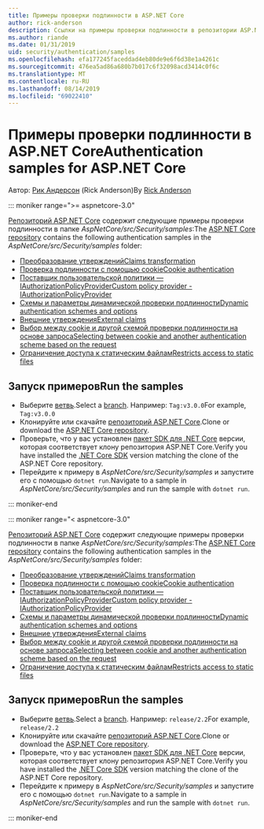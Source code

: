 ```yaml
---
title: Примеры проверки подлинности в ASP.NET Core
author: rick-anderson
description: Ссылки на примеры проверки подлинности в репозитории ASP.NET Core.
ms.author: riande
ms.date: 01/31/2019
uid: security/authentication/samples
ms.openlocfilehash: efa177245faceddad4eb80de9e6f6d38e1a4261c
ms.sourcegitcommit: 476ea5ad86a680b7b017c6f32098acd3414c0f6c
ms.translationtype: MT
ms.contentlocale: ru-RU
ms.lasthandoff: 08/14/2019
ms.locfileid: "69022410"
---
```

# <a name="authentication-samples-for-aspnet-core"></a><span data-ttu-id="083b3-103">Примеры проверки подлинности в ASP.NET Core</span><span class="sxs-lookup"><span data-stu-id="083b3-103">Authentication samples for ASP.NET Core</span></span>

<span data-ttu-id="083b3-104">Автор: [Рик Андерсон](https://twitter.com/RickAndMSFT) (Rick Anderson)</span><span class="sxs-lookup"><span data-stu-id="083b3-104">By [Rick Anderson](https://twitter.com/RickAndMSFT)</span></span>

::: moniker range=">= aspnetcore-3.0"

<span data-ttu-id="083b3-105">[Репозиторий ASP.NET Core](https://github.com/aspnet/AspNetCore) содержит следующие примеры проверки подлинности в папке *AspNetCore/src/Security/samples*:</span><span class="sxs-lookup"><span data-stu-id="083b3-105">The [ASP.NET Core repository](https://github.com/aspnet/AspNetCore) contains the following authentication samples in the *AspNetCore/src/Security/samples* folder:</span></span>

* [<span data-ttu-id="083b3-106">Преобразование утверждений</span><span class="sxs-lookup"><span data-stu-id="083b3-106">Claims transformation</span></span>](https://github.com/aspnet/AspNetCore/tree/release/2.2/src/Security/samples/ClaimsTransformation)
* [<span data-ttu-id="083b3-107">Проверка подлинности с помощью cookie</span><span class="sxs-lookup"><span data-stu-id="083b3-107">Cookie authentication</span></span>](https://github.com/aspnet/AspNetCore/tree/release/2.2/src/Security/samples/Cookies)
* [<span data-ttu-id="083b3-108">Поставщик пользовательской политики — IAuthorizationPolicyProvider</span><span class="sxs-lookup"><span data-stu-id="083b3-108">Custom policy provider - IAuthorizationPolicyProvider</span></span>](https://github.com/aspnet/AspNetCore/tree/release/2.2/src/Security/samples/CustomPolicyProvider)
* [<span data-ttu-id="083b3-109">Схемы и параметры динамической проверки подлинности</span><span class="sxs-lookup"><span data-stu-id="083b3-109">Dynamic authentication schemes and options</span></span>](https://github.com/aspnet/AspNetCore/tree/release/2.2/src/Security/samples/DynamicSchemes)
* [<span data-ttu-id="083b3-110">Внешние утверждения</span><span class="sxs-lookup"><span data-stu-id="083b3-110">External claims</span></span>](https://github.com/aspnet/AspNetCore/tree/release/2.2/src/Security/samples/Identity.ExternalClaims)
* [<span data-ttu-id="083b3-111">Выбор между cookie и другой схемой проверки подлинности на основе запроса</span><span class="sxs-lookup"><span data-stu-id="083b3-111">Selecting between cookie and another authentication scheme based on the request</span></span>](https://github.com/aspnet/AspNetCore/tree/release/2.2/src/Security/samples/PathSchemeSelection)
* [<span data-ttu-id="083b3-112">Ограничение доступа к статическим файлам</span><span class="sxs-lookup"><span data-stu-id="083b3-112">Restricts access to static files</span></span>](https://github.com/aspnet/AspNetCore/tree/release/2.2/src/Security/samples/StaticFilesAuth)

## <a name="run-the-samples"></a><span data-ttu-id="083b3-113">Запуск примеров</span><span class="sxs-lookup"><span data-stu-id="083b3-113">Run the samples</span></span>

* <span data-ttu-id="083b3-114">Выберите [ветвь](https://github.com/aspnet/AspNetCore).</span><span class="sxs-lookup"><span data-stu-id="083b3-114">Select a [branch](https://github.com/aspnet/AspNetCore).</span></span> <span data-ttu-id="083b3-115">Например: `Tag:v3.0.0`</span><span class="sxs-lookup"><span data-stu-id="083b3-115">For example, `Tag:v3.0.0`</span></span>
* <span data-ttu-id="083b3-116">Клонируйте или скачайте [репозиторий ASP.NET Core](https://github.com/aspnet/AspNetCore).</span><span class="sxs-lookup"><span data-stu-id="083b3-116">Clone or download the [ASP.NET Core repository](https://github.com/aspnet/AspNetCore).</span></span>
* <span data-ttu-id="083b3-117">Проверьте, что у вас установлен [пакет SDK для .NET Core](https://www.microsoft.com/net/download/all) версии, которая соответствует клону репозитория ASP.NET Core.</span><span class="sxs-lookup"><span data-stu-id="083b3-117">Verify you have installed the [.NET Core SDK](https://www.microsoft.com/net/download/all) version matching the clone of the ASP.NET Core repository.</span></span>
* <span data-ttu-id="083b3-118">Перейдите к примеру в *AspNetCore/src/Security/samples* и запустите его с помощью `dotnet run`.</span><span class="sxs-lookup"><span data-stu-id="083b3-118">Navigate to a sample in *AspNetCore/src/Security/samples* and run the sample with `dotnet run`.</span></span>

::: moniker-end

::: moniker range="< aspnetcore-3.0"

<span data-ttu-id="083b3-119">[Репозиторий ASP.NET Core](https://github.com/aspnet/AspNetCore) содержит следующие примеры проверки подлинности в папке *AspNetCore/src/Security/samples*:</span><span class="sxs-lookup"><span data-stu-id="083b3-119">The [ASP.NET Core repository](https://github.com/aspnet/AspNetCore) contains the following authentication samples in the *AspNetCore/src/Security/samples* folder:</span></span>

* [<span data-ttu-id="083b3-120">Преобразование утверждений</span><span class="sxs-lookup"><span data-stu-id="083b3-120">Claims transformation</span></span>](https://github.com/aspnet/AspNetCore/tree/release/2.2/src/Security/samples/ClaimsTransformation)
* [<span data-ttu-id="083b3-121">Проверка подлинности с помощью cookie</span><span class="sxs-lookup"><span data-stu-id="083b3-121">Cookie authentication</span></span>](https://github.com/aspnet/AspNetCore/tree/release/2.2/src/Security/samples/Cookies)
* [<span data-ttu-id="083b3-122">Поставщик пользовательской политики — IAuthorizationPolicyProvider</span><span class="sxs-lookup"><span data-stu-id="083b3-122">Custom policy provider - IAuthorizationPolicyProvider</span></span>](https://github.com/aspnet/AspNetCore/tree/release/2.2/src/Security/samples/CustomPolicyProvider)
* [<span data-ttu-id="083b3-123">Схемы и параметры динамической проверки подлинности</span><span class="sxs-lookup"><span data-stu-id="083b3-123">Dynamic authentication schemes and options</span></span>](https://github.com/aspnet/AspNetCore/tree/release/2.2/src/Security/samples/DynamicSchemes)
* [<span data-ttu-id="083b3-124">Внешние утверждения</span><span class="sxs-lookup"><span data-stu-id="083b3-124">External claims</span></span>](https://github.com/aspnet/AspNetCore/tree/release/2.2/src/Security/samples/Identity.ExternalClaims)
* [<span data-ttu-id="083b3-125">Выбор между cookie и другой схемой проверки подлинности на основе запроса</span><span class="sxs-lookup"><span data-stu-id="083b3-125">Selecting between cookie and another authentication scheme based on the request</span></span>](https://github.com/aspnet/AspNetCore/tree/release/2.2/src/Security/samples/PathSchemeSelection)
* [<span data-ttu-id="083b3-126">Ограничение доступа к статическим файлам</span><span class="sxs-lookup"><span data-stu-id="083b3-126">Restricts access to static files</span></span>](https://github.com/aspnet/AspNetCore/tree/release/2.2/src/Security/samples/StaticFilesAuth)

## <a name="run-the-samples"></a><span data-ttu-id="083b3-127">Запуск примеров</span><span class="sxs-lookup"><span data-stu-id="083b3-127">Run the samples</span></span>

* <span data-ttu-id="083b3-128">Выберите [ветвь](https://github.com/aspnet/AspNetCore).</span><span class="sxs-lookup"><span data-stu-id="083b3-128">Select a [branch](https://github.com/aspnet/AspNetCore).</span></span> <span data-ttu-id="083b3-129">Например: `release/2.2`</span><span class="sxs-lookup"><span data-stu-id="083b3-129">For example, `release/2.2`</span></span>
* <span data-ttu-id="083b3-130">Клонируйте или скачайте [репозиторий ASP.NET Core](https://github.com/aspnet/AspNetCore).</span><span class="sxs-lookup"><span data-stu-id="083b3-130">Clone or download the [ASP.NET Core repository](https://github.com/aspnet/AspNetCore).</span></span>
* <span data-ttu-id="083b3-131">Проверьте, что у вас установлен [пакет SDK для .NET Core](https://www.microsoft.com/net/download/all) версии, которая соответствует клону репозитория ASP.NET Core.</span><span class="sxs-lookup"><span data-stu-id="083b3-131">Verify you have installed the [.NET Core SDK](https://www.microsoft.com/net/download/all) version matching the clone of the ASP.NET Core repository.</span></span>
* <span data-ttu-id="083b3-132">Перейдите к примеру в *AspNetCore/src/Security/samples* и запустите его с помощью `dotnet run`.</span><span class="sxs-lookup"><span data-stu-id="083b3-132">Navigate to a sample in *AspNetCore/src/Security/samples* and run the sample with `dotnet run`.</span></span>

::: moniker-end

